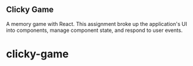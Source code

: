## Clicky Game

A memory game with React. This assignment broke up the application's UI into components, manage component state, and respond to user events.

# clicky-game
